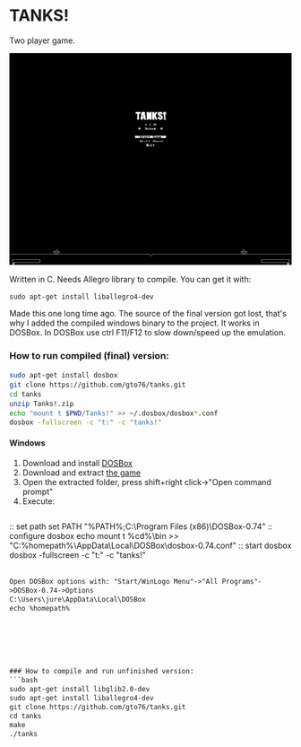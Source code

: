 TANKS!
======

Two player game.

![Alt text](/doc/tanks-screenshot.png?raw=true "Screenshot of the game")

Written in C. Needs Allegro library to compile. You can get it with:
```
sudo apt-get install liballegro4-dev
```

Made this one long time ago. The source of the final version got lost, that's why I added the compiled windows binary to the project. It works in DOSBox. In DOSBox use ctrl F11/F12 to slow down/speed up the emulation.

### How to run compiled (final) version:
```bash
sudo apt-get install dosbox
git clone https://github.com/gto76/tanks.git
cd tanks
unzip Tanks!.zip
echo "mount t $PWD/Tanks!" >> ~/.dosbox/dosbox*.conf
dosbox -fullscreen -c "t:" -c "tanks!"
```


#### Windows
1. Download and install [DOSBox](http://sourceforge.net/projects/dosbox/files/latest/download?accel_key=56%3A1425822250%3Ahttp%253A//www.dosbox.com/download.php%253Fmain%253D1%3Ad55255fd%24a12400df8eebd87c25f5ab461bc8f735bfa63f2a&click_id=32fbcef4-c599-11e4-b7db-0200ac1d1d8b&source=accel)
2. Download and extract [the game](https://github.com/gto76/tanks/archive/master.zip)
4. Open the extracted folder, press shift+right click->"Open command prompt"
5. Execute:
 
>```bat
:: set path
set PATH "%PATH%;C:\Program Files (x86)\DOSBox-0.74"
:: configure dosbox
echo mount t %cd%\bin >> "C:%homepath%\AppData\Local\DOSBox\dosbox-0.74.conf"
:: start dosbox
dosbox -fullscreen -c "t:" -c "tanks!"
```

Open DOSBox options with: "Start/WinLogo Menu"->"All Programs"->DOSBox-0.74->Options
C:\Users\jure\AppData\Local\DOSBox
echo %homepath%



 


### How to compile and run unfinished version:
```bash
sudo apt-get install libglib2.0-dev
sudo apt-get install liballegro4-dev
git clone https://github.com/gto76/tanks.git
cd tanks
make
./tanks
```
